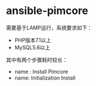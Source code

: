 # ansible-pimcore
需要基于LAMP运行，系统要求如下：
* PHP版本7.1以上
* MySQL5.6以上

其中有两个步骤耗时较长：
- name : Install Pimcore
- name: Initialization Install

